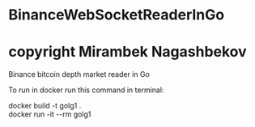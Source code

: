 # BinanceWebSocketReaderInGo
# copyright Mirambek Nagashbekov
Binance bitcoin depth market reader in Go

To run in docker run this command in terminal:  

docker build -t golg1 .  
docker run -it --rm  golg1
	
	

